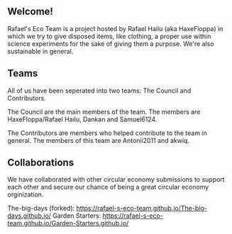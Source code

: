 ## Welcome!

Rafael's Eco Team is a project hosted by Rafael Hailu (aka HaxeFloppa) in which we try to give disposed items, like clothing, a proper use within science experiments for the sake of giving them a purpose. We're also sustainable in general.

## Teams

All of us have been seperated into two teams: The Council and Contributors.

The Council are the main members of the team. The members are HaxeFloppa/Rafael Hailu, Dankan and Samuel6124.

The Contributors are members who helped contribute to the team in general. The members of this team are Antonii2011 and akwiq.

## Collaborations
We have collaborated with other circular economy submissions to support each other and secure our chance of being a great circular economy orginization.

The-big-days (forked): https://rafael-s-eco-team.github.io/The-big-days.github.io/
Garden Starters: https://rafael-s-eco-team.github.io/Garden-Starters.github.io/
